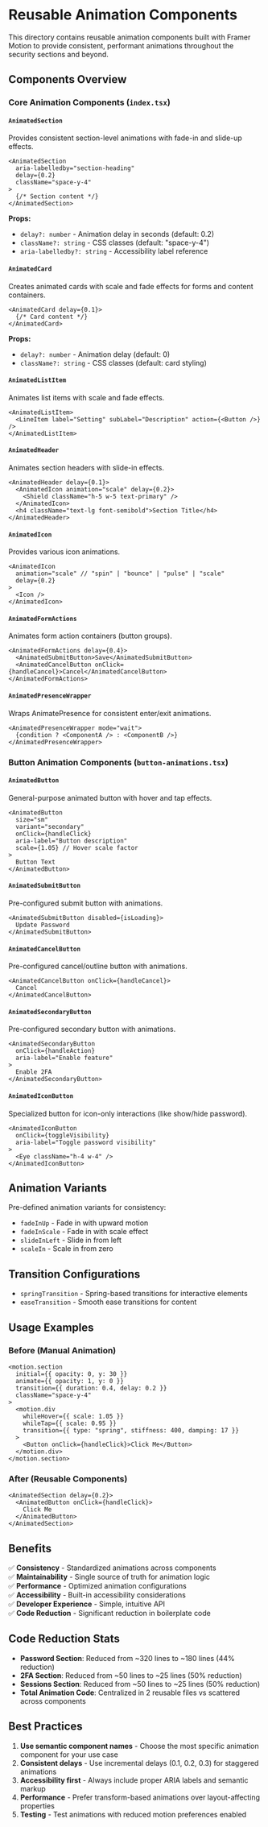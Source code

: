 # Reusable Animation Components

This directory contains reusable animation components built with Framer Motion to provide consistent, performant animations throughout the security sections and beyond.

## Components Overview

### Core Animation Components (`index.tsx`)

#### `AnimatedSection`
Provides consistent section-level animations with fade-in and slide-up effects.

```tsx
<AnimatedSection 
  aria-labelledby="section-heading"
  delay={0.2}
  className="space-y-4"
>
  {/* Section content */}
</AnimatedSection>
```

**Props:**
- `delay?: number` - Animation delay in seconds (default: 0.2)
- `className?: string` - CSS classes (default: "space-y-4")
- `aria-labelledby?: string` - Accessibility label reference

#### `AnimatedCard`
Creates animated cards with scale and fade effects for forms and content containers.

```tsx
<AnimatedCard delay={0.1}>
  {/* Card content */}
</AnimatedCard>
```

**Props:**
- `delay?: number` - Animation delay (default: 0)
- `className?: string` - CSS classes (default: card styling)

#### `AnimatedListItem`
Animates list items with scale and fade effects.

```tsx
<AnimatedListItem>
  <LineItem label="Setting" subLabel="Description" action={<Button />} />
</AnimatedListItem>
```

#### `AnimatedHeader`
Animates section headers with slide-in effects.

```tsx
<AnimatedHeader delay={0.1}>
  <AnimatedIcon animation="scale" delay={0.2}>
    <Shield className="h-5 w-5 text-primary" />
  </AnimatedIcon>
  <h4 className="text-lg font-semibold">Section Title</h4>
</AnimatedHeader>
```

#### `AnimatedIcon`
Provides various icon animations.

```tsx
<AnimatedIcon 
  animation="scale" // "spin" | "bounce" | "pulse" | "scale"
  delay={0.2}
>
  <Icon />
</AnimatedIcon>
```

#### `AnimatedFormActions`
Animates form action containers (button groups).

```tsx
<AnimatedFormActions delay={0.4}>
  <AnimatedSubmitButton>Save</AnimatedSubmitButton>
  <AnimatedCancelButton onClick={handleCancel}>Cancel</AnimatedCancelButton>
</AnimatedFormActions>
```

#### `AnimatedPresenceWrapper`
Wraps AnimatePresence for consistent enter/exit animations.

```tsx
<AnimatedPresenceWrapper mode="wait">
  {condition ? <ComponentA /> : <ComponentB />}
</AnimatedPresenceWrapper>
```

### Button Animation Components (`button-animations.tsx`)

#### `AnimatedButton`
General-purpose animated button with hover and tap effects.

```tsx
<AnimatedButton
  size="sm"
  variant="secondary"
  onClick={handleClick}
  aria-label="Button description"
  scale={1.05} // Hover scale factor
>
  Button Text
</AnimatedButton>
```

#### `AnimatedSubmitButton`
Pre-configured submit button with animations.

```tsx
<AnimatedSubmitButton disabled={isLoading}>
  Update Password
</AnimatedSubmitButton>
```

#### `AnimatedCancelButton`
Pre-configured cancel/outline button with animations.

```tsx
<AnimatedCancelButton onClick={handleCancel}>
  Cancel
</AnimatedCancelButton>
```

#### `AnimatedSecondaryButton`
Pre-configured secondary button with animations.

```tsx
<AnimatedSecondaryButton 
  onClick={handleAction}
  aria-label="Enable feature"
>
  Enable 2FA
</AnimatedSecondaryButton>
```

#### `AnimatedIconButton`
Specialized button for icon-only interactions (like show/hide password).

```tsx
<AnimatedIconButton
  onClick={toggleVisibility}
  aria-label="Toggle password visibility"
>
  <Eye className="h-4 w-4" />
</AnimatedIconButton>
```

## Animation Variants

Pre-defined animation variants for consistency:

- `fadeInUp` - Fade in with upward motion
- `fadeInScale` - Fade in with scale effect
- `slideInLeft` - Slide in from left
- `scaleIn` - Scale in from zero

## Transition Configurations

- `springTransition` - Spring-based transitions for interactive elements
- `easeTransition` - Smooth ease transitions for content

## Usage Examples

### Before (Manual Animation)
```tsx
<motion.section
  initial={{ opacity: 0, y: 30 }}
  animate={{ opacity: 1, y: 0 }}
  transition={{ duration: 0.4, delay: 0.2 }}
  className="space-y-4"
>
  <motion.div
    whileHover={{ scale: 1.05 }}
    whileTap={{ scale: 0.95 }}
    transition={{ type: "spring", stiffness: 400, damping: 17 }}
  >
    <Button onClick={handleClick}>Click Me</Button>
  </motion.div>
</motion.section>
```

### After (Reusable Components)
```tsx
<AnimatedSection delay={0.2}>
  <AnimatedButton onClick={handleClick}>
    Click Me
  </AnimatedButton>
</AnimatedSection>
```

## Benefits

✅ **Consistency** - Standardized animations across components  
✅ **Maintainability** - Single source of truth for animation logic  
✅ **Performance** - Optimized animation configurations  
✅ **Accessibility** - Built-in accessibility considerations  
✅ **Developer Experience** - Simple, intuitive API  
✅ **Code Reduction** - Significant reduction in boilerplate code  

## Code Reduction Stats

- **Password Section**: Reduced from ~320 lines to ~180 lines (44% reduction)
- **2FA Section**: Reduced from ~50 lines to ~25 lines (50% reduction)
- **Sessions Section**: Reduced from ~50 lines to ~25 lines (50% reduction)
- **Total Animation Code**: Centralized in 2 reusable files vs scattered across components

## Best Practices

1. **Use semantic component names** - Choose the most specific animation component for your use case
2. **Consistent delays** - Use incremental delays (0.1, 0.2, 0.3) for staggered animations
3. **Accessibility first** - Always include proper ARIA labels and semantic markup
4. **Performance** - Prefer transform-based animations over layout-affecting properties
5. **Testing** - Test animations with reduced motion preferences enabled
